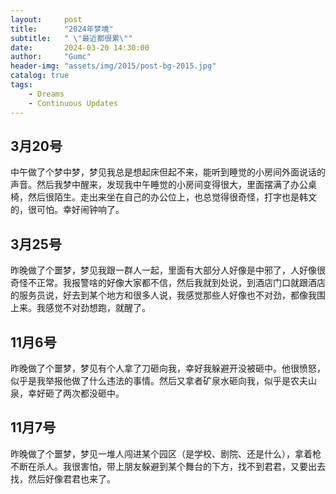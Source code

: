 ```yaml
---
layout:     post
title:      "2024年梦境"
subtitle:   " \"最近都很累\""
date:       2024-03-20 14:30:00
author:     "Gumc"
header-img: "assets/img/2015/post-bg-2015.jpg"
catalog: true
tags:
    - Dreams
    - Continuous Updates
---
```

## 3月20号

中午做了个梦中梦，梦见我总是想起床但起不来，能听到睡觉的小房间外面说话的声音。然后我梦中醒来，发现我中午睡觉的小房间变得很大，里面摆满了办公桌椅，然后很陌生。走出来坐在自己的办公位上，也总觉得很奇怪，打字也是韩文的，很可怕。幸好闹钟响了。

## 3月25号

昨晚做了个噩梦，梦见我跟一群人一起，里面有大部分人好像是中邪了，人好像很奇怪不正常。我报警啥的好像大家都不信，然后我就到处说，到酒店门口就跟酒店的服务员说，好去到某个地方和很多人说，我感觉那些人好像也不对劲，都像我围上来。我感觉不对劲想跑，就醒了。

## 11月6号

昨晚做了个噩梦，梦见有个人拿了刀砸向我，幸好我躲避开没被砸中。他很愤怒，似乎是我举报他做了什么违法的事情。然后又拿者矿泉水砸向我，似乎是农夫山泉，幸好砸了两次都没砸中。

## 11月7号

昨晚做了个噩梦，梦见一堆人闯进某个园区（是学校、剧院、还是什么），拿着枪不断在杀人。我很害怕，带上朋友躲避到某个舞台的下方，找不到君君，又要出去找，然后好像君君也来了。
